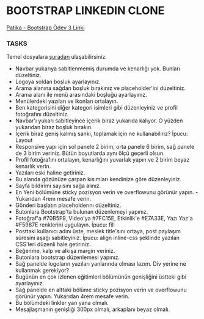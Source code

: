 # BOOTSTRAP LINKEDIN CLONE

[Patika - Bootstrap Ödev 3 Linki](https://app.patika.dev/courses/bootstrap/odev3)

### TASKS

Temel dosyalara [şuradan](https://github.com/Kodluyoruz/taskforce/tree/main/bootstrap/odev3/bootstraplinkedinclone) ulaşabilirsiniz.

- Navbar yukarıya sabitlenmemiş durumda ve kenarlığı yok. Bunları düzeltiniz.
- Logoya soldan boşluk ayarlayınız.
- Arama alanına sağdan boşluk bırakınız ve placeholder'ini düzeltiniz.
- Arama alanı ile menü arasındaki boşluğu ayarlayınız.
- Menülerdeki yazıları ve ikonları ortalayın.
- Ben kategorisini diğer kategori isimleri gibi düzenleyiniz ve profil fotoğrafını düzeltiniz.
- Navbar'ı yukarı sabitleyince içerik biraz yukarıda kalıyor. O yüzden yukarıdan biraz boşluk bırakın.
- İçerik biraz geniş kalmış sanki, toplamak için ne kullanabiliriz? İpucu: Layout
- Responsive yapı için sol panele 2 birim, orta panele 6 birim, sağ panele de 3 birim veriniz. Bütün boyutlarda aynı ölçü geçerli olsun.
- Profil fotoğrafını ortalayın, kenarlığını yuvarlak yapın ve 2 birim beyaz kenarlık verin.
- Yazıları eski haline getiriniz.
- Bu alanda gözünüze çarpan kısımları kendinize göre düzenleyiniz.
- Sayfa bildirimi sayısını sağa alınız.
- En Yeni bölümüne sticky pozisyon verin ve overflowunu görünür yapın. - Yukarıdan 4rem mesafe verin.
- Gönderi başlatın placeholderını düzeltiniz.
- Butonlara Bootstrap'ta bulunan düzenlemeyi yapınız.
- Fotoğraf'a #70B5F9, Video'ya #7FC15E, Etkinlik'e #E7A33E, Yazı Yaz'a #F5987E renklerini uygulayın. İpucu: fill
- Posttaki kullanıcı adını üste, meslek title'sını ortaya, post paylaşım süresini aşağı sabitleyiniz. İpucu: align
  inline-css şeklinde yazılan CSS'leri düzenli hale getiriniz.
- Beğenme, kalp ve alkışa margin veriniz.
- Butonlara bootstrap düzenlemesi yapınız.
- Sağ panelde logoların yazıları yanlarında olması lazım. Div yerine ne kullanmak gerekiyor?
- Bugünün en çok izlenen eğitimleri bölümünün genişliğini üstteki gibi ayarlayınız.
- Sağ panelde en alttaki bölüme sticky pozisyon verin ve overflowunu görünür yapın. Yukarıdan 4rem mesafe verin.
- Bu bölümdeki linkler yan yana olmalı.
- Mesajlaşmanın genişliği 300px olmalı, arkaplanı beyaz olmalı.
